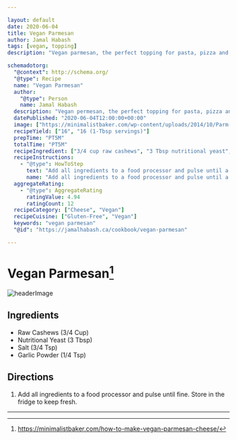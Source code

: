 ```yaml
---

layout: default
date: 2020-06-04
title: Vegan Parmesan
author: Jamal Habash
tags: [vegan, topping]
description: "Vegan parmesan, the perfect topping for pasta, pizza and more."

schemadotorg:
  "@context": http://schema.org/
  "@type": Recipe
  name: "Vegan Parmesan"
  author:
    "@type": Person
    name: Jamal Habash
  description: "Vegan permesan, the perfect topping for pasta, pizza and more."
  datePublished: "2020-06-04T12:00:00+00:00"
  image: ["https://minimalistbaker.com/wp-content/uploads/2014/10/Parm-cheese-SQUARE.jpg"]
  recipeYield: ["16", "16 (1-Tbsp servings)"]
  prepTime: "PT5M"
  totalTime: "PT5M"
  recipeIngredient: ["3/4 cup raw cashews", "3 Tbsp nutritional yeast", "3/4 tsp sea salt", "1/4 tsp garlic powder"]
  recipeInstructions:
    - "@type": HowToStep
      text: "Add all ingredients to a food processor and pulse until a fine. Store in the fridge to keep fresh."
      name: "Add all ingredients to a food processor and pulse until a fine. Store in the fridge to keep fresh."
  aggregateRating:
    - "@type": AggregateRating
      ratingValue: 4.94
      ratingCount: 12
  recipeCategory: ["Cheese", "Vegan"]
  recipeCuisine: ["Gluten-Free", "Vegan"]
  keywords: "vegan parmesan"
  "@id": "https://jamalhabash.ca/cookbook/vegan-parmesan"

---
```

# Vegan Parmesan[^1]
![headerImage](https://minimalistbaker.com/wp-content/uploads/2014/02/Vegan-Parmesan-Cheese-How-To.jpg)
## Ingredients
- Raw Cashews (3/4 Cup)
- Nutritional Yeast (3 Tbsp)
- Salt (3/4 Tsp)
- Garlic Powder (1/4 Tsp)

## Directions
1) Add all ingredients to a food processor and pulse until fine. Store in the fridge to keep fresh.

---
[^1]: https://minimalistbaker.com/how-to-make-vegan-parmesan-cheese/